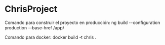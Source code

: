 # ChrisProject

Comando para construir el proyecto en producción: ng build --configuration production --base-href /app/

Comando para docker: docker build -t chris .